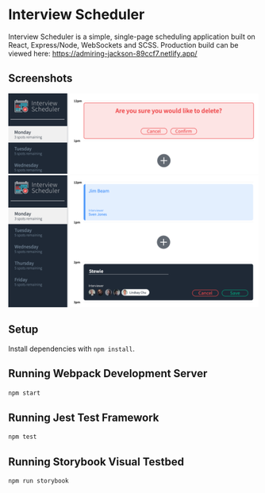 # Interview Scheduler

Interview Scheduler is a simple, single-page scheduling application built on React, Express/Node, WebSockets and SCSS.
Production build can be viewed here: https://admiring-jackson-89ccf7.netlify.app/

## Screenshots


!["New interview"](https://github.com/amarkham1/scheduler/blob/master/docs/Confirm-Delete.png?raw=true)
!["Confirm delete"](https://github.com/amarkham1/scheduler/blob/master/docs/New-Interview.png?raw=true)

## Setup

Install dependencies with `npm install`.

## Running Webpack Development Server

```sh
npm start
```

## Running Jest Test Framework

```sh
npm test
```

## Running Storybook Visual Testbed

```sh
npm run storybook
```
